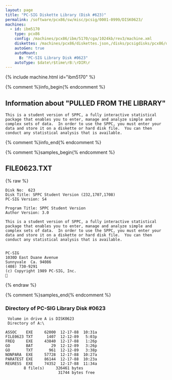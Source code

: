 ```yaml
---
layout: page
title: "PC-SIG Diskette Library (Disk #623)"
permalink: /software/pcx86/sw/misc/pcsig/0001-0999/DISK0623/
machines:
  - id: ibm5170
    type: pcx86
    config: /machines/pcx86/ibm/5170/cga/1024kb/rev3/machine.xml
    diskettes: /machines/pcx86/diskettes.json,/disks/pcsigdisks/pcx86/diskettes.json
    autoGen: true
    autoMount:
      B: "PC-SIG Library Disk #0623"
    autoType: $date\r$time\rB:\rDIR\r
---
```


{% include machine.html id="ibm5170" %}

{% comment %}info_begin{% endcomment %}

## Information about "PULLED FROM THE LIBRARY"

    This is a student version of SPPC, a fully interactive statistical
    package that enables you to enter, manage and analyze simple and
    complex sets of data.  In order to use the SPPC, you must enter your
    data and store it on a diskette or hard disk file.  You can then
    conduct any statistical analysis that is available.
{% comment %}info_end{% endcomment %}

{% comment %}samples_begin{% endcomment %}

## FILE0623.TXT

{% raw %}
```
Disk No:  623                                                           
Disk Title: SPPC Student Version (232,1707,1708)                        
PC-SIG Version: S4                                                      
                                                                        
Program Title: SPPC Student Version                                     
Author Version: 3.0                                                     
                                                                        
This is a student version of SPPC, a fully interactive statistical      
package that enables you to enter, manage and analyze simple and        
complex sets of data.  In order to use the SPPC, you must enter your    
data and store it on a diskette or hard disk file.  You can then        
conduct any statistical analysis that is available.                     
                                                                        
                                                                        
PC-SIG                                                                  
1030D East Duane Avenue                                                 
Sunnyvale  Ca. 94086                                                    
(408) 730-9291                                                          
(c) Copyright 1989 PC-SIG, Inc.                                         

```
{% endraw %}

{% comment %}samples_end{% endcomment %}

### Directory of PC-SIG Library Disk #0623

     Volume in drive A is DISK0623
     Directory of A:\

    ASSOC    EXE     62000  12-17-88  10:31a
    FILE0623 TXT      1407  12-12-89   5:03p
    FREQ     EXE     43840  12-17-88   1:26p
    GO       BAT        29  12-12-89   3:26p
    GO       TXT       961  12-12-89   3:38p
    NONPARA  EXE     57728  12-17-88  10:27a
    PARATEST EXE     86144  12-17-88  10:23a
    REGRESS  EXE     74352  12-17-88  11:34a
            8 file(s)     326461 bytes
                           31744 bytes free
